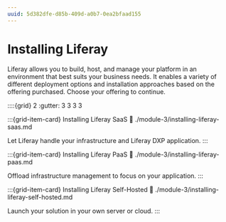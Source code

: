 ```yaml
---
uuid: 5d382dfe-d85b-409d-a0b7-0ea2bfaad155
---
```


# Installing Liferay

Liferay allows you to build, host, and manage your platform in an environment that best suits your business needs. It enables a variety of different deployment options and installation approaches based on the offering purchased. Choose your offering to continue.

::::{grid} 2
:gutter: 3 3 3 3

:::{grid-item-card}  Installing Liferay SaaS
:link: ./module-3/installing-liferay-saas.md

Let Liferay handle your infrastructure and Liferay DXP application.
:::

:::{grid-item-card}  Installing Liferay PaaS
:link: ./module-3/installing-liferay-paas.md

Offload infrastructure management to focus on your application.
:::

:::{grid-item-card}  Installing Liferay Self-Hosted
:link: ./module-3/installing-liferay-self-hosted.md

Launch your solution in your own server or cloud.
:::